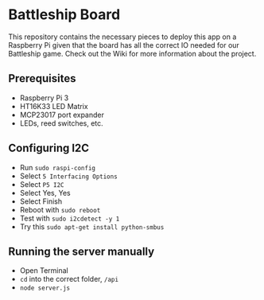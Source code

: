 # Battleship Board

This repository contains the necessary pieces to deploy this app on a Raspberry Pi given that the board has all the correct IO needed for our Battleship game. Check out the Wiki for more information about the project.

## Prerequisites
 * Raspberry Pi 3 
 * HT16K33 LED Matrix
 * MCP23017 port expander 
 * LEDs, reed switches, etc.
  
## Configuring I2C
  * Run `sudo raspi-config` 
  * Select `5 Interfacing Options`
  * Select `P5 I2C`
  * Select Yes, Yes
  * Select Finish
  * Reboot with `sudo reboot`
  * Test with `sudo i2cdetect -y 1`
  * Try this `sudo apt-get install python-smbus`
  
## Running the server manually
 * Open Terminal
 * `cd` into the correct folder, `/api`
 * `node server.js`